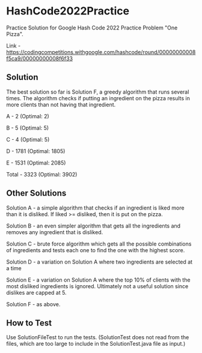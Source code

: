 # HashCode2022Practice

Practice Solution for Google Hash Code 2022 Practice Problem "One Pizza".

Link - https://codingcompetitions.withgoogle.com/hashcode/round/00000000008f5ca9/00000000008f6f33

## Solution
The best solution so far is Solution F, a greedy algorithm that runs several times. The algorithm checks if putting an ingredient on the pizza results in more clients than not having that ingredient. 

A - 2 (Optimal: 2)

B - 5 (Optimal: 5)

C - 4 (Optimal: 5)

D - 1781 (Optimal: 1805)

E - 1531 (Optimal: 2085)

Total - 3323 (Optimal: 3902)

## Other Solutions
Solution A - a simple algorithm that checks if an ingredient is liked more than it is disliked. If liked >= disliked, then it is put on the pizza.

Solution B - an even simpler algorithm that gets all the ingredients and removes any ingredient that is disliked.

Solution C - brute force algorithm which gets all the possible combinations of ingredients and tests each one to find the one with the highest score.

Solution D - a variation on Solution A where two ingredients are selected at a time

Solution E - a variation on Solution A where the top 10% of clients with the most disliked ingredients is ignored. Ultimately not a useful solution since dislikes are capped at 5.

Solution F - as above.

## How to Test
Use SolutionFileTest to run the tests. (SolutionTest does not read from the files, which are too large to include in the SolutionTest.java file as input.)
